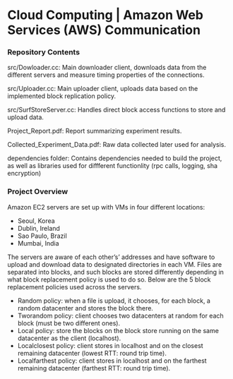 # Cloud Computing | Amazon Web Services (AWS) Communication

### Repository Contents

src/Dowloader.cc: Main downloader client, downloads data from the different servers and measure timing properties of the connections.

src/Uploader.cc: Main uploader client, uploads data based on the implemented block replication policy.

src/SurfStoreServer.cc: Handles direct block access functions to store and upload data.

Project_Report.pdf: Report summarizing experiment results.

Collected_Experiment_Data.pdf: Raw data collected later used for analysis.

dependencies folder: Contains dependencies needed to build the project, as well as libraries used for diffferent functionlity (rpc calls, logging, sha encryption)


### Project Overview

Amazon EC2 servers are set up with VMs in four different locations:
* Seoul, Korea
* Dublin, Ireland
* Sao Paulo, Brazil
* Mumbai, India

The servers are aware of each other’s’ addresses and have software to upload and download data to designated directories in each VM. 
Files are separated into blocks, and such blocks are stored differently depending in what block replacement policy is used to do so.
Below are the 5 block replacement policies used across the servers.
* Random policy: when a file is upload, it chooses, for each block, a random datacenter and stores the block there.
* Tworandom policy: client chooses two datacenters at random for each block (must be two different ones).
* Local policy: store the blocks on the block store running on the same datacenter as the client (localhost). 
* Localclosest policy: client stores in localhost and on the closest remaining datacenter (lowest RTT: round trip time).
* Localfarthest policy: client stores in localhost and on the farthest remaining datacenter (farthest RTT: round trip time).
